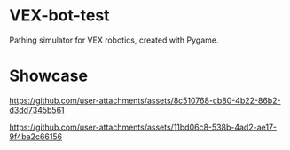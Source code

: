 # VEX-bot-test
Pathing simulator for VEX robotics, created with Pygame.

# Showcase

https://github.com/user-attachments/assets/8c510768-cb80-4b22-86b2-d3dd7345b561

https://github.com/user-attachments/assets/11bd06c8-538b-4ad2-ae17-9f4ba2c66156

